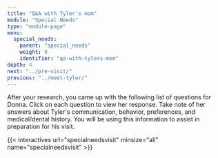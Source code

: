 ```yaml
---
title: "Q&A with Tyler's mom"
module: "Special Needs"
type: "module-page"
menu:
  special_needs:
    parent: "special_needs"
    weight: 9
    identifier: "qa-with-tylers-mom"
depth: 4
next: "../pre-visit/"
previous: "../meet-tyler/"
---
```

<div class="pageblock"><p> After your research, you came up with the following list of questions for Donna. Click on each question to view her response. Take note of her answers about Tyler's communication, behavior, preferences, and medical/dental history. You will be using this information to assist in preparation for his visit.  </p>
</div>

{{< interactives url="specialneedsvisit" minsize="all" name="specialneedsvisit" >}}